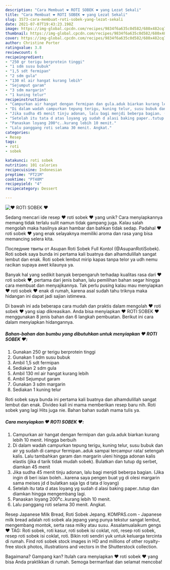 ```yaml
---
description: "Cara Membuat ❤️ ROTI SOBEK ❤️ yang Lezat Sekali"
title: "Cara Membuat ❤️ ROTI SOBEK ❤️ yang Lezat Sekali"
slug: 3573-cara-membuat-roti-sobek-yang-lezat-sekali
date: 2021-07-07T19:43:23.198Z
image: https://img-global.cpcdn.com/recipes/9834f6a635c0d582/680x482cq70/❤️-roti-sobek-❤️-foto-resep-utama.jpg
thumbnail: https://img-global.cpcdn.com/recipes/9834f6a635c0d582/680x482cq70/❤️-roti-sobek-❤️-foto-resep-utama.jpg
cover: https://img-global.cpcdn.com/recipes/9834f6a635c0d582/680x482cq70/❤️-roti-sobek-❤️-foto-resep-utama.jpg
author: Christine Porter
ratingvalue: 3.8
reviewcount: 6
recipeingredient:
- "250 gr terigu berprotein tinggi"
- "1 sdm susu bubuk"
- "1,5 sdt fermipan"
- "2 sdm gula"
- "130 ml air hangat kurang lebih"
- "Sejumput garam"
- "3 sdm margarin"
- "1 kuning telur"
recipeinstructions:
- "Campurkan air hangat dengan fermipan dan gula.aduk biarkan kurang lebih 10 menit. Hingga berbuih"
- "Di dalam wadah campurkan tepung terigu, kuning telur, susu bubuk dan air yg sudah di campur fermipan..aduk sampai tercampur rata/ setengah kalis. Lalu tambahkan garam dan margarin uleni hingga adonan kalis elastis (jika d tarik tidak mudah sobek). Bulatkan dan tutup dg serbet, diamkan 45 menit"
- "Jika sudha 45 menit tinju adonan, lalu bagi menjdi beberpa bagian. (Jika ingin di beri isian boleh...karena saya pengen buat yg di olesi margarin sama meises jd d bulatkan saja lgs d tata d loyang)"
- "Setelah itu tata d atas loyang yg sudah d alasi baking paper..tutup dan diamkan hingga mengembang lagi."
- "Panaskan loyang 200⁰c..kurang lebih 10 menit."
- "Lalu panggang roti selama 30 menit. Angkat."
categories:
- Resep
tags:
- roti
- sobek

katakunci: roti sobek 
nutrition: 101 calories
recipecuisine: Indonesian
preptime: "PT21M"
cooktime: "PT48M"
recipeyield: "4"
recipecategory: Dessert

---
```



![❤️ ROTI SOBEK ❤️](https://img-global.cpcdn.com/recipes/9834f6a635c0d582/680x482cq70/❤️-roti-sobek-❤️-foto-resep-utama.jpg)

Sedang mencari ide resep ❤️ roti sobek ❤️ yang unik? Cara menyiapkannya memang tidak terlalu sulit namun tidak gampang juga. Kalau salah mengolah maka hasilnya akan hambar dan bahkan tidak sedap. Padahal ❤️ roti sobek ❤️ yang enak selayaknya memiliki aroma dan rasa yang bisa memancing selera kita.

Последние твиты от Asupan Roti Sobek Full Kontol (@AsupanRotiSobek). Roti sobek saya bunda ini pertama kali buatnya dan alhamdulillah sangat lembut dan enak. Roti sobek lembut mirip kapas tanpa telor ya udh nemu racikan supaya awet kilaunya ya.

Banyak hal yang sedikit banyak berpengaruh terhadap kualitas rasa dari ❤️ roti sobek ❤️, pertama dari jenis bahan, lalu pemilihan bahan segar hingga cara membuat dan menyajikannya. Tak perlu pusing kalau mau menyiapkan ❤️ roti sobek ❤️ enak di rumah, karena asal sudah tahu triknya maka hidangan ini dapat jadi sajian istimewa.


Di bawah ini ada beberapa cara mudah dan praktis dalam mengolah ❤️ roti sobek ❤️ yang siap dikreasikan. Anda bisa menyiapkan ❤️ ROTI SOBEK ❤️ menggunakan 8 jenis bahan dan 6 langkah pembuatan. Berikut ini cara dalam menyiapkan hidangannya.

<!--inarticleads1-->

##### Bahan-bahan dan bumbu yang dibutuhkan untuk menyiapkan ❤️ ROTI SOBEK ❤️:

1. Gunakan 250 gr terigu berprotein tinggi
1. Gunakan 1 sdm susu bubuk
1. Ambil 1,5 sdt fermipan
1. Sediakan 2 sdm gula
1. Ambil 130 ml air hangat kurang lebih
1. Ambil Sejumput garam
1. Gunakan 3 sdm margarin
1. Sediakan 1 kuning telur


Roti sobek saya bunda ini pertama kali buatnya dan alhamdulillah sangat lembut dan enak. Divideo kali ini mama memberikan resep baru nih. Roti sobek yang lagi Hits juga nie. Bahan bahan sudah mama tulis ya. 

<!--inarticleads2-->

##### Cara menyiapkan ❤️ ROTI SOBEK ❤️:

1. Campurkan air hangat dengan fermipan dan gula.aduk biarkan kurang lebih 10 menit. Hingga berbuih
1. Di dalam wadah campurkan tepung terigu, kuning telur, susu bubuk dan air yg sudah di campur fermipan..aduk sampai tercampur rata/ setengah kalis. Lalu tambahkan garam dan margarin uleni hingga adonan kalis elastis (jika d tarik tidak mudah sobek). Bulatkan dan tutup dg serbet, diamkan 45 menit
1. Jika sudha 45 menit tinju adonan, lalu bagi menjdi beberpa bagian. (Jika ingin di beri isian boleh...karena saya pengen buat yg di olesi margarin sama meises jd d bulatkan saja lgs d tata d loyang)
1. Setelah itu tata d atas loyang yg sudah d alasi baking paper..tutup dan diamkan hingga mengembang lagi.
1. Panaskan loyang 200⁰c..kurang lebih 10 menit.
1. Lalu panggang roti selama 30 menit. Angkat.


Resep Japanese Milk Bread, Roti Sobek Jepang. KOMPAS.com - Japanese milk bread adalah roti sobek ala jepang yang punya tekstur sangat lembut, mengembang montok, serta rasa milky atau susu. Assalamualaikum gengs ❤️ TAG: Roti sobek, roti kasur, roti sobek isi coklat, roti, resep roti sobek, resep roti sobek isi coklat, roti. Bikin roti sendiri yuk untuk keluarga tercinta di rumah. Find roti sobek stock images in HD and millions of other royalty-free stock photos, illustrations and vectors in the Shutterstock collection. 

Bagaimana? Gampang kan? Itulah cara menyiapkan ❤️ roti sobek ❤️ yang bisa Anda praktikkan di rumah. Semoga bermanfaat dan selamat mencoba!
